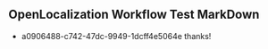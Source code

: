 ## OpenLocalization Workflow Test MarkDown
* a0906488-c742-47dc-9949-1dcff4e5064e thanks!

<!--HONumber=Jul16_HO3-->


